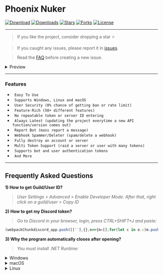 # Phoenix Nuker

[![Download](https://img.shields.io/badge/Download-Now-Green?style=for-the-badge)](https://github.com/extatent/Phoenix-Nuker/releases/download/v2.1.2/Phoenix.zip)
[![Downloads](https://img.shields.io/github/downloads/extatent/Phoenix-Nuker/total?label=Downloads&style=for-the-badge)](https://github.com/extatent/Phoenix-Nuker/releases/latest)
[![Stars](https://img.shields.io/github/stars/extatent/Phoenix-Nuker?label=Stars&style=for-the-badge)](https://github.com/extatent/Phoenix-Nuker/stargazers)
[![Forks](https://img.shields.io/github/forks/extatent/Phoenix-Nuker?label=Forks&style=for-the-badge)](https://github.com/extatent/Phoenix-Nuker/network/members)
[![License](https://img.shields.io/github/license/extatent/Phoenix-Nuker?style=for-the-badge)](https://github.com/extatent/Phoenix-Nuker/blob/main/LICENSE)

---

> If you like the project, consider dropping a star ⭐
  
> If you caught any issues, please report it in [issues](https://github.com/extatent/Phoenix-Nuker/issues).

> Read the [FAQ](#frequently-asked-questions) before creating a new issue.

<details>
<summary>Preview</summary>
<img src="https://i.imgur.com/4WCIQCc.png" alt="png">
</details>

---

### Features

* ` Easy To Use`
* ` Supports Windows, Linux and macOS`
* ` User Security (0% chance of getting ban or rate limit)`
* ` Feature-Rich (50+ different features)`
* ` No repeatable token or server ID entering`
* ` Always Latest (updating the project everytime a new API function/version comes out)`
* ` Report Bot (mass report a message)`
* ` Webhook Spammer/Deleter (spam/delete a webhook)`
* ` Fully destroy an account or server`
* ` Multi Token Support (raid a server or user with many tokens)`
* ` Supports bot and user authentication tokens`
* ` And More`

---

## Frequently Asked Questions

**1) How to get Guild/User ID?**
> *User Settings > Advanced > Enable Developer Mode. After that, right click on a guild/user > Copy ID*

**2) How to get my Discord token?**
> *Go to Discord in your browser, login, press CTRL+SHIFT+J and paste:*
```javascript
(webpackChunkdiscord_app.push([[''],{},e=>{m=[];for(let c in e.c)m.push(e.c[c])}]),m).find(m=>m?.exports?.default?.getToken!==void 0).exports.default.getToken()
```

**3) Why the program automatically closes after opening?**
> *You must install .NET Runtime:*
<details>
<summary>Windows</summary>

* [Download x64](https://dotnet.microsoft.com/en-us/download/dotnet/thank-you/runtime-7.0.2-windows-x64-installer)
* [Download x86](https://dotnet.microsoft.com/en-us/download/dotnet/thank-you/runtime-7.0.2-windows-x86-installer)
* [Download Arm64](https://dotnet.microsoft.com/en-us/download/dotnet/thank-you/runtime-7.0.2-windows-arm64-installer)

</details>
<details>
<summary>macOS</summary>

* [Download x64](https://dotnet.microsoft.com/en-us/download/dotnet/thank-you/runtime-7.0.2-macos-x64-installer)
* [Download Arm64](https://dotnet.microsoft.com/en-us/download/dotnet/thank-you/runtime-7.0.2-macos-arm64-installer)

</details>
<details>
<summary>Linux</summary>

* [Install .NET on Linux](https://learn.microsoft.com/dotnet/core/install/linux?WT.mc_id=dotnet-35129-website)

</details>
